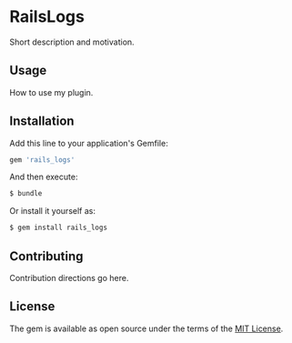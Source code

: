# RailsLogs
Short description and motivation.

## Usage
How to use my plugin.

## Installation
Add this line to your application's Gemfile:

```ruby
gem 'rails_logs'
```

And then execute:
```bash
$ bundle
```

Or install it yourself as:
```bash
$ gem install rails_logs
```

## Contributing
Contribution directions go here.

## License
The gem is available as open source under the terms of the [MIT License](https://opensource.org/licenses/MIT).
